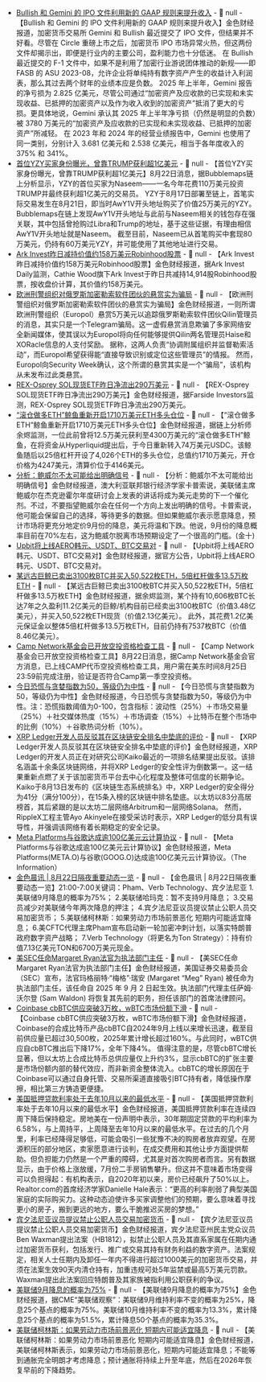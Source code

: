 - [Bullish 和 Gemini 的 IPO 文件利用新的 GAAP 规则来提升收入]() - 📰 null - 【Bullish 和 Gemini 的 IPO 文件利用新的 GAAP 规则来提升收入】金色财经报道，加密货币交易所 Gemini 和 Bullish 最近提交了 IPO 文件，但结果并不好看。尽管在 Circle 重磅上市之后，加密货币 IPO 市场异常火热，但这两份文件却揭示出，即便是行业内的主要公司，盈利能力也十分低迷。 
在 Bullish 最近提交的 F-1 文件中，如果不是利用了加密行业游说团体推动的新规——即 FASB 的 ASU 2023-08，允许企业将单纯持有数字资产产生的收益计入利润表，那么其过去两个财年的业绩本应是负数。 
2025 年上半年，Gemini 报告的净亏损为 2.825 亿美元，尽管公司通过“加密资产及应收款的已实现和未实现收益、已抵押的加密资产以及作为收入收到的加密资产”抵消了更大的亏损。更具体地说，Gemini 承认其 2025 年上半年净亏损（仍然是明显的负数）被 3780 万美元的“加密资产及应收款的已实现和未实现收益、已抵押的加密资产”所减轻。 
在 2023 年和 2024 年的经营业绩报告中，Gemini 也使用了同一类别，分别计入 3.681 亿美元和 2.538 亿美元，相当于各年度收入的 375% 和 341%。
- [首位YZY买家身份曝光，曾靠TRUMP获利超1亿美元](https://x.com/bubblemaps/status/1958604074640695424) - 📰 null - 【首位YZY买家身份曝光，曾靠TRUMP获利超1亿美元】8月22日消息，据Bubblemaps链上分析显示，YZY的首位买家为Naseem——一名今年花费110万美元投资TRUMP并最终获利超1亿美元的交易员。 
YZY于8月17日部署至链上，首笔实际交易发生在8月21日，即当时AwY1V开头地址购买了价值25万美元的YZY。Bubblemaps在链上发现AwY1V开头地址与此前与Naseem相关的钱包存在强关联，其中包括曾抢购过Libra和Trump的地址，基于这些证据，有理由相信AwY1V开头地址就是Naseem。 
截至目前，Naseem已从首笔购买中套现80万美元，仍持有60万美元YZY，并可能使用了其他地址进行交易。
- [Ark Invest昨日减持价值约158万美元Robinhood股票](https://x.com/ArkkDaily/status/1958690666516463803) - 📰 null - 【Ark Invest昨日减持价值约158万美元Robinhood股票】金色财经报道，据Ark Invest Daily监测，Cathie Wood旗下Ark Invest于昨日共减持14,914股Robinhood股票，按收盘价计算，其价值约158万美元。
- [欧洲刑警组织对俄罗斯加密勒索软件团伙的悬赏实为骗局]() - 📰 null - 【欧洲刑警组织对俄罗斯加密勒索软件团伙的悬赏实为骗局】金色财经报道，一则所谓欧洲刑警组织（Europol）悬赏5万美元以追踪俄罗斯勒索软件团伙Qilin管理员的消息，其实只是一个Telegram骗局。这一虚假悬赏消息欺骗了多家网络安全新闻媒体，使其误以为Europol将向任何能够提供Qilin两名管理员Haise和XORacle信息的人支付奖励。 
据称，这两人负责“协调附属组织并监督勒索活动”，而Europol希望获得能“直接导致识别或定位这些管理员”的情报。 
然而，Europol向Security Week确认，这个所谓的悬赏其实是一个“骗局”，该机构从未发布过此类悬赏。
- [REX-Osprey SOL现货ETF昨日净流出290万美元](https://farside.co.uk/sol/) - 📰 null - 【REX-Osprey SOL现货ETF昨日净流出290万美元】金色财经报道，据Farside Investors监测，REX-Osprey SOL现货ETF昨日净流出290万美元。
- [“滚仓做多ETH”鲸鱼重新开启1710万美元ETH多头仓位](https://x.com/EmberCN/status/1958689205401657465) - 📰 null - 【“滚仓做多ETH”鲸鱼重新开启1710万美元ETH多头仓位】金色财经报道，据链上分析师余烬监测，一位此前曾将12.5万美元获利至4300万美元的“滚仓做多ETH”鲸鱼，在将资金从Hyperliquid提出后，于今日重新转入74万美元USDC。该鲸鱼随后以25倍杠杆开设了4,026个ETH的多头仓位，总值约1710万美元，开仓价格为4247美元，清算价位于4146美元。
- [分析：鲍威尔不太可能给出明确信号]() - 📰 null - 【分析：鲍威尔不太可能给出明确信号】金色财经报道，澳大利亚联邦银行经济学家卡普索说，美联储主席鲍威尔在杰克逊霍尔年度研讨会上发表的讲话将成为美元走势的下一个催化剂。不过，不要指望鲍威尔会在任何一个方向上发出明确的信号。卡普索说，他可能会保留自己的选择，等待更多的数据。但如果鲍威尔表示愿意降息，预计市场将更充分地定价9月份的降息，美元将温和下跌。他说，9月份的降息概率目前在70%左右，这为鲍威尔脱离市场预期设定了一个很高的门槛。(金十)
- [Upbit将上线AERO韩元、USDT、BTC交易对]() - 📰 null - 【Upbit将上线AERO韩元、USDT、BTC交易对】金色财经报道，据官方公告，Upbit将上线AERO韩元、USDT、BTC交易对。
- [某远古巨鲸已卖出3100枚BTC并买入50,522枚ETH，5倍杠杆做多13.5万枚ETH](https://x.com/EmberCN/status/1958684547929067686) - 📰 null - 【某远古巨鲸已卖出3100枚BTC并买入50,522枚ETH，5倍杠杆做多13.5万枚ETH】金色财经报道，据余烬监测，某个持有10,606枚BTC长达7年之久盈利11.2亿美元的巨鲸/机构目前已经卖出3100枚BTC（价值3.48亿美元），并买入50,522枚ETH现货（价值2.13亿美元）。 
此外，其花费1.2亿美元保证金以整体5倍杠杆做多13.5万枚ETH，目前仍持有7537枚BTC（价值8.46亿美元）。
- [Camp Network基金会已开放空投资格检查工具](https://x.com/Camp_FND/status/1958609692001017918) - 📰 null - 【Camp Network基金会已开放空投资格检查工具】8月22日消息，据Camp Network基金会官方消息，已上线CAMP代币空投资格检查工具，用户需在美东时间8月25日23:59前完成注册，验证是否符合Camp第一季空投资格。
- [今日恐慌与贪婪指数为50，等级仍为中性](https://alternative.me/crypto/fear-and-greed-index/#google_vignette) - 📰 null - 【今日恐慌与贪婪指数为50，等级仍为中性】金色财经报道，今日恐慌与贪婪指数为50，等级仍为中性。注：恐慌指数阈值为0-100，包含指标：波动性（25%）＋市场交易量（25%）＋社交媒体热度（15%）＋市场调查（15%）＋比特币在整个市场中的比例（10%）＋谷歌热词分析（10%）。
- [XRP Ledger开发人员反驳其在区块链安全排名中垫底的评价](https://decrypt.co/336095/xrp-ledger-developers-refute-last-place-security-ranking) - 📰 null - 【XRP Ledger开发人员反驳其在区块链安全排名中垫底的评价】金色财经报道，XRP Ledger的开发人员正在对研究公司Kaiko最近的一项排名结果提出反驳。该排名涵盖十余条区块链网络，并将XRP Ledger的安全性评为倒数第一。这一结果重新点燃了关于该加密货币平台去中心化程度及整体可信度的长期争论。 
Kaiko于8月13日发布的《区块链生态系统排名》中，XRP Ledger的安全得分为41分（满分100分），在15条入榜的区块链中排名垫底。以太坊以83分高居榜首，其后紧跟的是以太坊二层网络Arbitrum和一层网络Solana。 
然而，RippleX工程主管Ayo Akinyele在接受采访时表示，XRP Ledger的低分具有误导性，并强调该网络有着长期稳定的安全记录。
- [Meta Platforms与谷歌达成逾100亿美元云计算协议]() - 📰 null - 【Meta Platforms与谷歌达成逾100亿美元云计算协议】金色财经报道，Meta Platforms(META.O)与谷歌(GOOG.O)达成逾100亿美元云计算协议。（The Information）
- [金色晨讯 | 8月22日隔夜重要动态一览]() - 📰 null - 【金色晨讯 | 8月22日隔夜重要动态一览】21:00-7:00关键词：Pham、Verb Technology、宾夕法尼亚 
1.美联储9月降息的概率为75%； 
2.美联储哈玛克：暂不支持9月降息； 
3.交易员减少对美联储今年两次降息的押注； 
4.宾夕法尼亚议员提议禁止公职人员交易加密货币； 
5.美联储柯林斯：如果劳动力市场前景恶化 短期内可能适宜降息； 
6.美CFTC代理主席Pham宣布启动新一轮加密冲刺计划，以落实特朗普政府数字资产战略； 
7.Verb Technology（将更名为Ton Strategy）：持有价值7.13亿美元TON和6700万美元现金。
- [美SEC任命Margaret Ryan法官为执法部门主任](https://www.sec.gov/newsroom/press-releases/2025-108-sec-names-judge-margaret-ryan-director-division-enforcement) - 📰 null - 【美SEC任命Margaret Ryan法官为执法部门主任】金色财经报道，美国证券交易委员会（SEC）宣布，法官玛格丽特·“梅格”·瑞安 (Margaret “Meg” Ryan) 被任命为执法部门主任，该任命自 2025 年 9 月 2 日起生效。执法部门代理主任萨姆·沃尔登 (Sam Waldon) 将恢复其先前的职务，担任该部门的首席法律顾问。
- [Coinbase cbBTC供应突破3万枚，wBTC市场份额下滑](https://www.theblock.co/post/367490/synthetic-btc-market-share-shifts-as-cbbtc-supply-tops-30k-while-wbtc-slides) - 📰 null - 【Coinbase cbBTC供应突破3万枚，wBTC市场份额下滑】金色财经报道，Coinbase的合成比特币产品cbBTC自2024年9月上线以来增长迅速，截至目前供应量已超过30,500枚，2025年累计增长超过160%。与此同时，wBTC供应自cbBTC推出后下降17%，全年下降4%。 
值得注意的是，尽管cbBTC增长显著，但以太坊上合成比特币总供应量仅上升约3%，显示cbBTC的扩张主要是市场份额内部的替代效应，而非新资金整体流入。cbBTC的增长原因在于Coinbase可以通过自身托管、交易所渠道直接吸引BTC持有者，降低操作摩擦，相比第三方铸造更便捷。
- [美国抵押贷款利率处于去年10月以来的最低水平](https://flash.jin10.com/detail/20250822004323560800) - 📰 null - 【美国抵押贷款利率处于去年10月以来的最低水平】金色财经报道，美国抵押贷款利率在连续四周下降后保持稳定。房地美在一份声明中表示，30年期固定贷款的平均利率为6.58%，与上周持平，上周降至去年10月以来的最低水平。在过去的几个月里，利率已经降得足够低，可能会吸引一些犹豫不决的购房者放弃观望。在房源积压的部分地区，卖家愿意进行谈判，在成交费用和其他让步方面提供帮助。但负担能力仍然是一个严重的障碍，尤其是对首次购房者而言。另有数据显示，由于价格上涨放缓，7月份二手房销售攀升。但这并不意味着市场变得可以负担得起：有机构表示，自2020年初以来，房价已经飙升了50%以上。Realtor.com的首席经济学家Danielle Hale表示：“更高的利率削弱了典型美国家庭的实际购买力。这种动态迫使许多买家调整他们的预期，要么意味着寻找更小的房子，搬到更远的地方，要么干脆推迟买房的梦想。”
- [宾夕法尼亚议员提议禁止公职人员交易加密货币](https://cointelegraph.com/news/pennsylvania-bill-ban-public-officials-crypto) - 📰 null - 【宾夕法尼亚议员提议禁止公职人员交易加密货币】金色财经报道，宾夕法尼亚州民主党众议员Ben Waxman提出法案（HB1812），拟禁止公职人员及其直系家属在任期内通过加密货币获利，包括发行、推广或交易其持有财务利益的数字资产。法案规定，相关人士任期内及卸任一年内不得进行超过1000美元的加密货币交易，并须在法案生效90天内清仓持有，加重违规可处5年监禁或最高5万美元罚款。Waxman提出此法案回应特朗普及其家族被指利用公职获利的争议。
- [美联储9月降息的概率为75%](https://flash.jin10.com/detail/20250822061552273800) - 📰 null - 【美联储9月降息的概率为75%】金色财经报道，据CME“美联储观察”：美联储9月维持利率不变的概率为25%，降息25个基点的概率为75%。美联储10月维持利率不变的概率为13.3%，累计降息25个基点的概率为51.5%，累计降息50个基点的概率为35.3%。
- [美联储柯林斯：如果劳动力市场前景恶化 短期内可能适宜降息](https://www.cls.cn/detail/2122423) - 📰 null - 【美联储柯林斯：如果劳动力市场前景恶化 短期内可能适宜降息】金色财经报道，美联储柯林斯表示，如果劳动力市场前景恶化，短期内可能适宜降息；不能等到通胀完全明朗才考虑降息；预计通胀将持续上升至年底，然后在2026年恢复早前的下降趋势。
